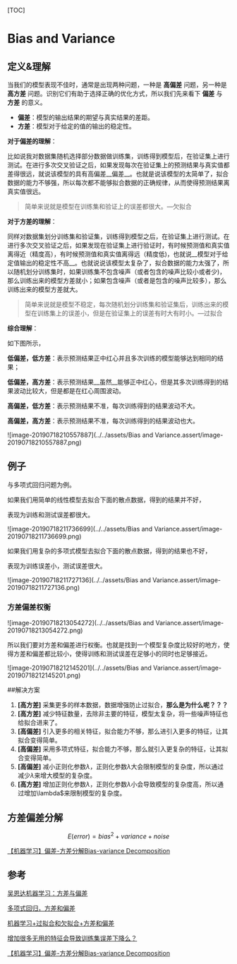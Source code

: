 [TOC]



# Bias and Variance

## 定义&理解

当我们的模型表现不佳时，通常是出现两种问题，一种是 __高偏差__ 问题，另一种是 __高方差__ 问题。识别它们有助于选择正确的优化方式，所以我们先来看下 **偏差** 与 **方差** 的意义。 



* __偏差__：模型的输出结果的期望与真实结果的差距。
* __方差__：模型对于给定的值的输出的稳定性。



__对于偏差的理解__：

比如说我对数据集随机选择部分数据做训练集，训练得到模型后，在验证集上进行测试。在进行多次交叉验证之后，如果发现每次在验证集上的预测结果与真实值都差得很远，就说该模型的具有高偏差__偏差__。也就是说该模型的太简单了，拟合数据的能力不够强，所以每次都不能够拟合数据的正确规律，从而使得预测结果离真实值很远。

> 简单来说就是模型在训练集和验证上的误差都很大。—欠拟合

__对于方差的理解__：

同样对数据集划分训练集和验证集，训练得到模型之后，在验证集上进行测试。在进行多次交叉验证之后，如果发现在验证集上进行验证时，有时候预测值和真实值离得近（精度高），有时候预测值和真实值离得远（精度低)，也就说__模型对于给定值输出的稳定性不高__。也就说说该模型太复杂了，拟合数据的能力太强了，所以随机划分训练集时，如果训练集不包含噪声（或者包含的噪声比较小或者少)，那么训练出来的模型方差就小；如果包含噪声（或者是包含的噪声比较多），那么训练出来的模型方差就大。

> 简单来说就是模型不稳定，每次随机划分训练集和验证集后，训练出来的模型在训练集上的误差小，但是在验证集上的误差有时大有时小。—过拟合

__综合理解__：

如下图所示，

__低偏差，低方差__：表示预测结果正中红心并且多次训练的模型能够达到相同的结果；

__低偏差，高方差__：表示预测结果__虽然__能够正中红心，但是其多次训练得到的结果波动比较大，但是都是在红心周围波动。

__高偏差，低方差__：表示预测结果不准，每次训练得到的结果波动不大。

__高偏差，高方差__：表示预测结果不准，每次训练得到的结果波动也大。

![image-20190718210557887](../../assets/Bias and Variance.assert/image-20190718210557887.png)





## 例子

与多项式回归问题为例。

如果我们用简单的线性模型去拟合下面的散点数据，得到的结果并不好，

表现为训练和测试误差都很大。



![image-20190718211736699](../../assets/Bias and Variance.assert/image-20190718211736699.png)

如果我们用复杂的多项式模型去拟合下面的散点数据，得到的结果也不好，

表现为训练误差小，测试误差很大。

![image-20190718211727136](../../assets/Bias and Variance.assert/image-20190718211727136.png)

### 方差偏差权衡

![image-20190718213054272](../../assets/Bias and Variance.assert/image-20190718213054272.png)

所以我们要对方差和偏差进行权衡。也就是找到一个模型复杂度比较好的地方，使得方差和偏差都比较小，使得训练和测试误差在足够小的同时也足够接近。



![image-20190718212145201](../../assets/Bias and Variance.assert/image-20190718212145201.png)

##解决方案

1. __[高方差]__ 采集更多的样本数据，数据增强防止过拟合，__那么是为什么呢？？？__
2. __[高方差]__ 减少特征数量，去除非主要的特征，模型太复杂，将一些噪声特征也给拟合进来了。
3. __[高偏差]__ 引入更多的相关特征，拟合能力不够，那么进引入更多的特征，让其拟合变得简单。
4. __[高偏差]__ 采用多项式特征，拟合能力不够，那么就引入更复杂的特征，让其拟合变得简单。
5. __[高偏差]__ 减小正则化参数$\lambda$，正则化参数$\lambda$大会限制模型的复杂度，所以通过减少$\lambda$来增大模型的复杂度。
6. __[高方差]__ 增加正则化参数$\lambda$，正则化参数$\lambda$小会导致模型的复杂度高，所以通过增加\lambda$来限制模型的复杂度。



## 方差偏差分解

$$
E(error) = bias^2 + variance + noise
$$



[【机器学习】偏差-方差分解Bias-variance Decomposition](https://blog.csdn.net/qq_32742009/article/details/82142119)





## 参考

[吴恩达机器学习：方差与偏差](https://blog.csdn.net/hertzcat/article/details/80035330)

[多项式回归，方差和偏差](https://www.jianshu.com/p/24594c7c2d30)

[机器学习+过拟合和欠拟合+方差和偏差](https://blog.csdn.net/u012197749/article/details/79766317)

[增加很多无用的特征会导致训练集误差下降么？](https://www.zhihu.com/question/302993067/answer/562612599)

[【机器学习】偏差-方差分解Bias-variance Decomposition](https://blog.csdn.net/qq_32742009/article/details/82142119)